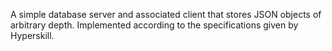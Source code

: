 A simple database server and associated client that stores JSON objects of arbitrary depth. Implemented according to the specifications given by Hyperskill. 

